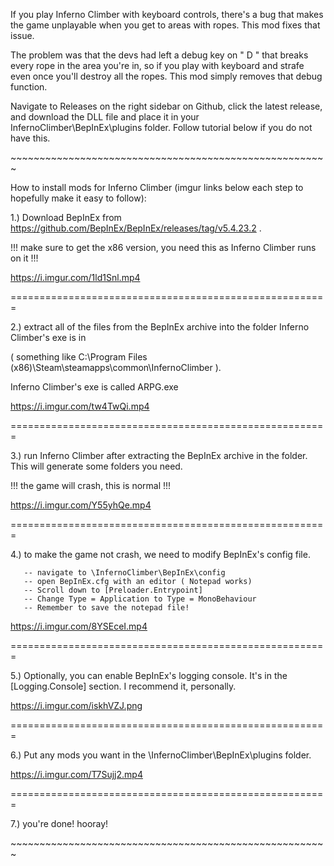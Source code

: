 If you play Inferno Climber with keyboard controls, there's a bug that makes the game unplayable when you get to areas with ropes. 
  This mod fixes that issue.

The problem was that the devs had left a debug key on " D " that breaks every rope in the area you're in, 
  so if you play with keyboard and strafe even once you'll destroy all the ropes. 
  This mod simply removes that debug function.

Navigate to Releases on the right sidebar on Github, click the latest release, and download the DLL file and place it in your InfernoClimber\BepInEx\plugins folder. Follow tutorial below if you do not have this.

\~\~\~\~\~\~\~\~\~\~\~\~\~\~\~\~\~\~\~\~\~\~\~\~\~\~\~\~\~\~\~\~\~\~\~\~\~\~\~\~\~\~\~\~\~\~\~\~\~\~\~\~\~\~\~

How to install mods for Inferno Climber (imgur links below each step to hopefully make it easy to follow):

1.) Download BepInEx from https://github.com/BepInEx/BepInEx/releases/tag/v5.4.23.2 .

!!! make sure to get the x86 version, you need this as Inferno Climber runs on it !!!

https://i.imgur.com/1ld1Snl.mp4

=======================================================

2.) extract all of the files from the BepInEx archive into the folder Inferno Climber's exe is in 

( something like C:\Program Files (x86)\Steam\steamapps\common\InfernoClimber ). 

Inferno Climber's exe is called ARPG.exe

https://i.imgur.com/tw4TwQi.mp4

=======================================================

3.) run Inferno Climber after extracting the BepInEx archive in the folder. This will generate some folders you need. 

!!! the game will crash, this is normal !!!

https://i.imgur.com/Y55yhQe.mp4

=======================================================

4.) to make the game not crash, we need to modify BepInEx's config file.

       -- navigate to \InfernoClimber\BepInEx\config
       -- open BepInEx.cfg with an editor ( Notepad works)
       -- Scroll down to [Preloader.Entrypoint]
       -- Change Type = Application to Type = MonoBehaviour
       -- Remember to save the notepad file!

https://i.imgur.com/8YSEceI.mp4

=======================================================

5.)  Optionally, you can enable BepInEx's logging console. It's in the [Logging.Console] section. I recommend it, personally.

https://i.imgur.com/iskhVZJ.png

=======================================================

6.) Put any mods you want in the \InfernoClimber\BepInEx\plugins folder.

https://i.imgur.com/T7Sujj2.mp4

=======================================================

7.) you're done! hooray!

\~\~\~\~\~\~\~\~\~\~\~\~\~\~\~\~\~\~\~\~\~\~\~\~\~\~\~\~\~\~\~\~\~\~\~\~\~\~\~\~\~\~\~\~\~\~\~\~\~\~\~\~\~\~\~
